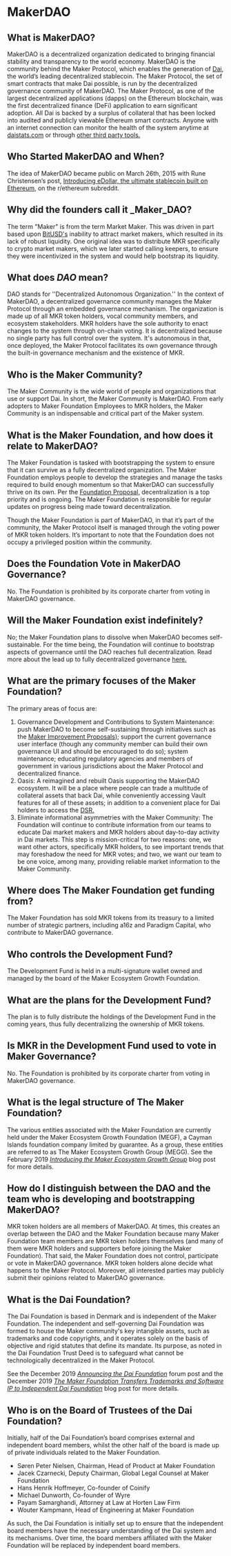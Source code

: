 # MakerDAO

## What is MakerDAO?

MakerDAO is a decentralized organization dedicated to bringing financial stability and transparency to the world economy. MakerDAO is the community behind the Maker Protocol, which enables the generation of [Dai](/learn/Dai/), the world’s leading decentralized stablecoin. The Maker Protocol, the set of smart contracts that make Dai possible, is run by the decentralized governance community of MakerDAO. The Maker Protocol, as one of the largest decentralized applications (dapps) on the Ethereum blockchain, was the first decentralized finance (DeFi) application to earn significant adoption. All Dai is backed by a surplus of collateral that has been locked into audited and publicly viewable Ethereum smart contracts. Anyone with an internet connection can monitor the health of the system anytime at [daistats.com](https://daistats.com/) or through [other third party tools.](https://awesome.makerdao.com/#watch-dai)

## Who Started MakerDAO and When?

The idea of MakerDAO became public on March 26th, 2015 with Rune Christensen’s post, [Introducing eDollar, the ultimate stablecoin built on Ethereum,](https://www.reddit.com/r/ethereum/comments/30f98i/introducing_edollar_the_ultimate_stablecoin_built/) on the r/ethereum subreddit.

## Why did the founders call it \_Maker_DAO?

The term "Maker" is from the term Market Maker. This was driven in part based upon [BitUSD's](https://web.archive.org/web/20200426202839/https://bitshares.org/technology/price-stable-cryptocurrencies/) inability to attract market makers, which resulted in its lack of robust liquidity. One original idea was to distribute MKR specifically to crypto market makers, which we later started calling keepers, to ensure they were incentivized in the system and would help bootstrap its liquidity.

## What does _DAO_ mean?

DAO stands for ''Decentralized Autonomous Organization.'' In the context of MakerDAO, a decentralized governance community manages the Maker Protocol through an embedded governance mechanism. The organization is made up of all MKR token holders, vocal community members, and ecosystem stakeholders. MKR holders have the sole authority to enact changes to the system through on-chain voting. It is decentralized because no single party has full control over the system. It's autonomous in that, once deployed, the Maker Protocol facilitates its own governance through the built-in governance mechanism and the existence of MKR.

## Who is the Maker Community?

The Maker Community is the wide world of people and organizations that use or support Dai. In short, the Maker Community is MakerDAO. From early adopters to Maker Foundation Employees to MKR holders, the Maker Community is an indispensable and critical part of the Maker system.

## What is the Maker Foundation, and how does it relate to MakerDAO?

The Maker Foundation is tasked with bootstrapping the system to ensure that it can survive as a fully decentralized organization. The Maker Foundation employs people to develop the strategies and manage the tasks required to build enough momentum so that MakerDAO can successfully thrive on its own. Per the [Foundation Proposal,](https://blog.makerdao.com/foundation-proposal-v2/) decentralization is a top priority and is ongoing. The Maker Foundation is responsible for regular updates on progress being made toward decentralization.

Though the Maker Foundation is part of MakerDAO, in that it’s part of the community, the Maker Protocol itself is managed through the voting power of MKR token holders. It’s important to note that the Foundation does not occupy a privileged position within the community.

## Does the Foundation Vote in MakerDAO Governance?

No. The Foundation is prohibited by its corporate charter from voting in MakerDAO governance.

## Will the Maker Foundation exist indefinitely?

No; the Maker Foundation plans to dissolve when MakerDAO becomes self-sustainable. For the time being, the Foundation will continue to bootstrap aspects of governance until the DAO reaches full decentralization. Read more about the lead up to fully decentralized governance [here.](https://blog.makerdao.com/what-will-maker-governance-look-like-after-complete-decentralization/)

## What are the primary focuses of the Maker Foundation?

The primary areas of focus are:

1. Governance Development and Contributions to System Maintenance: push MakerDAO to become self-sustaining through initiatives such as the [Maker Improvement Proposals](https://forum.makerdao.com/c/MIPs/14)); support the current governance user interface (though any community member can build their own governance UI and should be encouraged to do so); system maintenance; educating regulatory agencies and members of government in various jurisdictions about the Maker Protocol and decentralized finance.
1. Oasis: A reimagined and rebuilt Oasis supporting the MakerDAO ecosystem. It will be a place where people can trade a multitude of collateral assets that back Dai, while conveniently accessing Vault features for all of these assets; in addition to a convenient place for Dai holders to access the [DSR.](/learn/Dai/dsr/)
1. Eliminate informational asymmetries with the Maker Community: The Foundation will continue to contribute information from our teams to educate Dai market makers and MKR holders about day-to-day activity in Dai markets. This step is mission-critical for two reasons: one, we want other actors, specifically MKR holders, to see important trends that may foreshadow the need for MKR votes; and two, we want our team to be one voice, among many, providing reliable market information to the Maker Community.

## Where does The Maker Foundation get funding from?

The Maker Foundation has sold MKR tokens from its treasury to a limited number of strategic partners, including a16z and Paradigm Capital, who contribute to MakerDAO governance.

## Who controls the Development Fund?

The Development Fund is held in a multi-signature wallet owned and managed by the board of the Maker Ecosystem Growth Foundation.

## What are the plans for the Development Fund?

The plan is to fully distribute the holdings of the Development Fund in the coming years, thus fully decentralizing the ownership of MKR tokens.

## Is MKR in the Development Fund used to vote in Maker Governance?

No. The Foundation is prohibited by its corporate charter from voting in MakerDAO governance.

## What is the legal structure of The Maker Foundation?

The various entities associated with the Maker Foundation are currently held under the Maker Ecosystem Growth Foundation (MEGF), a Cayman Islands foundation company limited by guarantee. As a group, these entities are referred to as The Maker Ecosystem Growth Group (MEGG). See the February 2019 [_Introducing the Maker Ecosystem Growth Group_](https://blog.makerdao.com/introducing-the-maker-ecosystem-growth-group/) blog post for more details.

## How do I distinguish between the DAO and the team who is developing and bootstrapping MakerDAO?

MKR token holders are all members of MakerDAO. At times, this creates an overlap between the DAO and the Maker Foundation because many Maker Foundation team members are MKR token holders themselves (and many of them were MKR holders and supporters before joining the Maker Foundation). That said, the Maker Foundation does not control, participate or vote in MakerDAO governance. MKR token holders alone decide what happens to the Maker Protocol. Moreover, all interested parties may publicly submit their opinions related to MakerDAO governance.

## What is the Dai Foundation?

The Dai Foundation is based in Denmark and is independent of the Maker Foundation. The independent and self-governing Dai Foundation was formed to house the Maker community's key intangible assets, such as trademarks and code copyrights, and it operates solely on the basis of objective and rigid statutes that define its mandate. Its purpose, as noted in the Dai Foundation Trust Deed is to safeguard what cannot be technologically decentralized in the Maker Protocol.

See the December 2019 [_Announcing the Dai Foundation_](https://forum.makerdao.com/t/announcing-the-dai-foundation/1046) forum post and the December 2019 [_The Maker Foundation Transfers Trademarks and Software IP to Independent Dai Foundation_](https://blog.makerdao.com/the-maker-foundation-transfers-trademarks-and-software-ip-to-independent-dai-foundation/) blog post for more details.

## Who is on the Board of Trustees of the Dai Foundation?

Initially, half of the Dai Foundation’s board comprises external and independent board members, whilst the other half of the board is made up of private individuals related to the Maker Foundation.

- Søren Peter Nielsen, Chairman, Head of Product at Maker Foundation
- Jacek Czarnecki, Deputy Chairman, Global Legal Counsel at Maker Foundation
- Hans Henrik Hoffmeyer, Co-founder of Coinify
- Michael Dunworth, Co-founder of Wyre
- Payam Samarghandi, Attorney at Law at Horten Law Firm
- Wouter Kampmann, Head of Engineering at Maker Foundation

As such, the Dai Foundation is initially set up to ensure that the independent board members have the necessary understanding of the Dai system and its mechanisms. Over time, the board members affiliated with the Maker Foundation will be replaced by independent board members.
